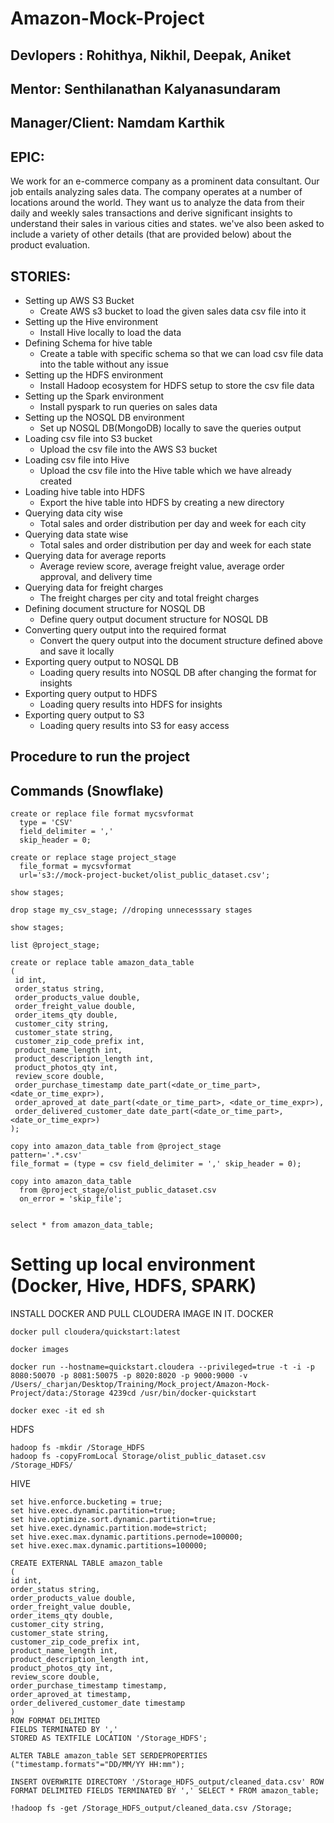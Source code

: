 # Amazon-Mock-Project

## Devlopers : Rohithya, Nikhil, Deepak, Aniket 
## Mentor: Senthilanathan Kalyanasundaram
## Manager/Client: Namdam Karthik


## EPIC:
 We work for an e-commerce company as a prominent data consultant. Our job entails analyzing sales data. The company operates at a number of locations around the world. They want us to analyze the data from their daily and weekly sales transactions and derive significant insights to understand their sales in various cities and states. we've also been asked to include a variety of other details (that are provided below) about the product evaluation.

## STORIES: 

- Setting up AWS S3 Bucket
    - Create AWS s3 bucket to load the given sales data csv file into it
- Setting up the Hive environment
    - Install Hive locally to load the data
- Defining Schema for hive table
    - Create a table with specific schema so that we can load csv file data into the table without any issue
- Setting up the HDFS environment
    - Install Hadoop ecosystem for HDFS setup to store the csv file data
- Setting up the Spark environment
    - Install pyspark to run queries on sales data
- Setting up the NOSQL DB environment
    - Set up NOSQL DB(MongoDB) locally to save the queries output
- Loading csv file into S3 bucket
    - Upload the csv file into the AWS S3 bucket
- Loading csv file into Hive
    - Upload the csv file into the Hive table which we have already created
- Loading hive table into HDFS
    - Export the hive table into HDFS by creating a new directory
- Querying data city wise
    - Total sales and order distribution per day and week for each city
- Querying data state wise
     - Total sales and order distribution per day and week for each state
- Querying data for average reports
    - Average review score, average freight value, average order approval, and delivery time
- Querying data for freight charges
    - The freight charges per city and total freight charges
- Defining document structure for NOSQL DB
    - Define query output document structure for NOSQL DB 
- Converting query output into the required format
    - Convert the query output into the document structure defined above and save it locally
- Exporting query output to NOSQL DB
    - Loading query results into NOSQL DB after changing the format for insights
- Exporting query output to HDFS
    - Loading query results into HDFS for insights
- Exporting query output to S3
    - Loading query results into S3 for easy access

## Procedure to run the project


## Commands (Snowflake)
```
create or replace file format mycsvformat
  type = 'CSV'
  field_delimiter = ','
  skip_header = 0;
  
create or replace stage project_stage
  file_format = mycsvformat 
  url='s3://mock-project-bucket/olist_public_dataset.csv';

show stages;

drop stage my_csv_stage; //droping unnecesssary stages

show stages;

list @project_stage;

create or replace table amazon_data_table 
(
 id int,
 order_status string,
 order_products_value double,
 order_freight_value double,
 order_items_qty double,
 customer_city string,
 customer_state string,
 customer_zip_code_prefix int,
 product_name_length int,
 product_description_length int,
 product_photos_qty int,
 review_score double,
 order_purchase_timestamp date_part(<date_or_time_part>, <date_or_time_expr>),
 order_aproved_at date_part(<date_or_time_part>, <date_or_time_expr>),
 order_delivered_customer_date date_part(<date_or_time_part>, <date_or_time_expr>) 
); 

copy into amazon_data_table from @project_stage 
pattern='.*.csv' 
file_format = (type = csv field_delimiter = ',' skip_header = 0);

copy into amazon_data_table
  from @project_stage/olist_public_dataset.csv
  on_error = 'skip_file';


select * from amazon_data_table;
```

# Setting up local environment (Docker, Hive, HDFS, SPARK)
INSTALL DOCKER AND PULL CLOUDERA IMAGE IN IT.
DOCKER
```
docker pull cloudera/quickstart:latest

docker images

docker run --hostname=quickstart.cloudera --privileged=true -t -i -p 8080:50070 -p 8081:50075 -p 8020:8020 -p 9000:9000 -v /Users/_charjan/Desktop/Training/Mock_project/Amazon-Mock-Project/data:/Storage 4239cd /usr/bin/docker-quickstart

docker exec -it ed sh                                    
```

HDFS
```
hadoop fs -mkdir /Storage_HDFS
hadoop fs -copyFromLocal Storage/olist_public_dataset.csv /Storage_HDFS/
```

HIVE
```
set hive.enforce.bucketing = true;
set hive.exec.dynamic.partition=true;
set hive.optimize.sort.dynamic.partition=true;
set hive.exec.dynamic.partition.mode=strict;
set hive.exec.max.dynamic.partitions.pernode=100000;
set hive.exec.max.dynamic.partitions=100000;

CREATE EXTERNAL TABLE amazon_table 
(
id int,
order_status string,
order_products_value double,
order_freight_value double,
order_items_qty double,
customer_city string,
customer_state string,
customer_zip_code_prefix int,
product_name_length int,
product_description_length int,
product_photos_qty int,
review_score double,
order_purchase_timestamp timestamp,
order_aproved_at timestamp,
order_delivered_customer_date timestamp
) 
ROW FORMAT DELIMITED
FIELDS TERMINATED BY ',' 
STORED AS TEXTFILE LOCATION '/Storage_HDFS';    

ALTER TABLE amazon_table SET SERDEPROPERTIES ("timestamp.formats"="DD/MM/YY HH:mm");

INSERT OVERWRITE DIRECTORY '/Storage_HDFS_output/cleaned_data.csv' ROW FORMAT DELIMITED FIELDS TERMINATED BY ',' SELECT * FROM amazon_table;

!hadoop fs -get /Storage_HDFS_output/cleaned_data.csv /Storage;
```

